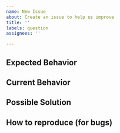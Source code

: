 ```yaml
---
name: New Issue
about: Create an issue to help us improve
title: ''
labels: question
assignees: ''

---
```


## Expected Behavior


## Current Behavior


## Possible Solution


## How to reproduce (for bugs)
